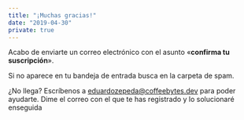 ```yaml
---
title: "¡Muchas gracias!"
date: "2019-04-30"
private: true
---
```


Acabo de enviarte un correo electrónico con el asunto «**confirma tu suscripción**».

Si no aparece en tu bandeja de entrada busca en la carpeta de spam.

¿No llega? Escríbenos a [eduardozepeda@coffeebytes.dev](mailto:eduardozepeda@coffeebytes.dev) para poder ayudarte. Dime el correo con el que te has registrado y lo solucionaré enseguida
